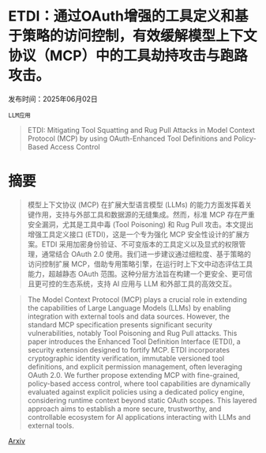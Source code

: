 # ETDI：通过OAuth增强的工具定义和基于策略的访问控制，有效缓解模型上下文协议（MCP）中的工具劫持攻击与跑路攻击。

发布时间：2025年06月02日

`LLM应用`

> ETDI: Mitigating Tool Squatting and Rug Pull Attacks in Model Context Protocol (MCP) by using OAuth-Enhanced Tool Definitions and Policy-Based Access Control

# 摘要

> 模型上下文协议 (MCP) 在扩展大型语言模型 (LLMs) 的能力方面发挥着关键作用，支持与外部工具和数据源的无缝集成。然而，标准 MCP 存在严重安全漏洞，尤其是工具中毒 (Tool Poisoning) 和 Rug Pull 攻击。本文提出增强工具定义接口 (ETDI)，这是一个专为强化 MCP 安全性设计的扩展方案。ETDI 采用加密身份验证、不可变版本的工具定义以及显式的权限管理，通常结合 OAuth 2.0 使用。我们进一步建议通过细粒度、基于策略的访问控制扩展 MCP，借助专用策略引擎，在运行时上下文中动态评估工具能力，超越静态 OAuth 范围。这种分层方法旨在构建一个更安全、更可信且更可控的生态系统，支持 AI 应用与 LLM 和外部工具的高效交互。

> The Model Context Protocol (MCP) plays a crucial role in extending the capabilities of Large Language Models (LLMs) by enabling integration with external tools and data sources. However, the standard MCP specification presents significant security vulnerabilities, notably Tool Poisoning and Rug Pull attacks. This paper introduces the Enhanced Tool Definition Interface (ETDI), a security extension designed to fortify MCP. ETDI incorporates cryptographic identity verification, immutable versioned tool definitions, and explicit permission management, often leveraging OAuth 2.0. We further propose extending MCP with fine-grained, policy-based access control, where tool capabilities are dynamically evaluated against explicit policies using a dedicated policy engine, considering runtime context beyond static OAuth scopes. This layered approach aims to establish a more secure, trustworthy, and controllable ecosystem for AI applications interacting with LLMs and external tools.

[Arxiv](https://arxiv.org/abs/2506.01333)